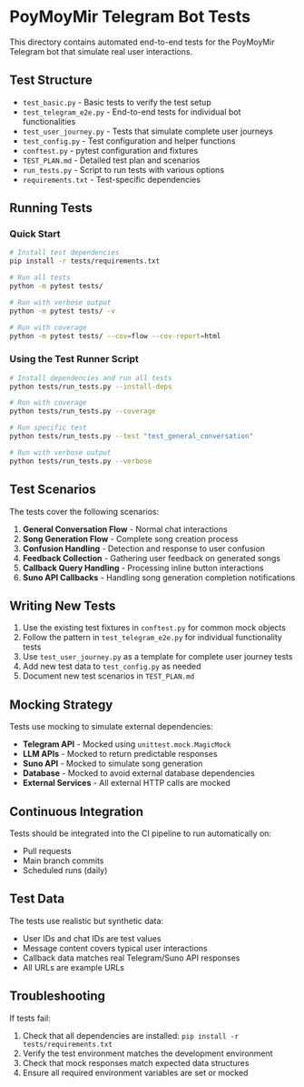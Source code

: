 # PoyMoyMir Telegram Bot Tests

This directory contains automated end-to-end tests for the PoyMoyMir Telegram bot that simulate real user interactions.

## Test Structure

- `test_basic.py` - Basic tests to verify the test setup
- `test_telegram_e2e.py` - End-to-end tests for individual bot functionalities
- `test_user_journey.py` - Tests that simulate complete user journeys
- `test_config.py` - Test configuration and helper functions
- `conftest.py` - pytest configuration and fixtures
- `TEST_PLAN.md` - Detailed test plan and scenarios
- `run_tests.py` - Script to run tests with various options
- `requirements.txt` - Test-specific dependencies

## Running Tests

### Quick Start

```bash
# Install test dependencies
pip install -r tests/requirements.txt

# Run all tests
python -m pytest tests/

# Run with verbose output
python -m pytest tests/ -v

# Run with coverage
python -m pytest tests/ --cov=flow --cov-report=html
```

### Using the Test Runner Script

```bash
# Install dependencies and run all tests
python tests/run_tests.py --install-deps

# Run with coverage
python tests/run_tests.py --coverage

# Run specific test
python tests/run_tests.py --test "test_general_conversation"

# Run with verbose output
python tests/run_tests.py --verbose
```

## Test Scenarios

The tests cover the following scenarios:

1. **General Conversation Flow** - Normal chat interactions
2. **Song Generation Flow** - Complete song creation process
3. **Confusion Handling** - Detection and response to user confusion
4. **Feedback Collection** - Gathering user feedback on generated songs
5. **Callback Query Handling** - Processing inline button interactions
6. **Suno API Callbacks** - Handling song generation completion notifications

## Writing New Tests

1. Use the existing test fixtures in `conftest.py` for common mock objects
2. Follow the pattern in `test_telegram_e2e.py` for individual functionality tests
3. Use `test_user_journey.py` as a template for complete user journey tests
4. Add new test data to `test_config.py` as needed
5. Document new test scenarios in `TEST_PLAN.md`

## Mocking Strategy

Tests use mocking to simulate external dependencies:

- **Telegram API** - Mocked using `unittest.mock.MagicMock`
- **LLM APIs** - Mocked to return predictable responses
- **Suno API** - Mocked to simulate song generation
- **Database** - Mocked to avoid external database dependencies
- **External Services** - All external HTTP calls are mocked

## Continuous Integration

Tests should be integrated into the CI pipeline to run automatically on:
- Pull requests
- Main branch commits
- Scheduled runs (daily)

## Test Data

The tests use realistic but synthetic data:
- User IDs and chat IDs are test values
- Message content covers typical user interactions
- Callback data matches real Telegram/Suno API responses
- All URLs are example URLs

## Troubleshooting

If tests fail:

1. Check that all dependencies are installed: `pip install -r tests/requirements.txt`
2. Verify the test environment matches the development environment
3. Check that mock responses match expected data structures
4. Ensure all required environment variables are set or mocked